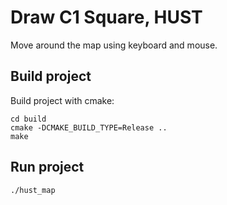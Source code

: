 # Draw C1 Square, HUST
Move around the map using keyboard and mouse.

## Build project
Build project with cmake:
```
cd build
cmake -DCMAKE_BUILD_TYPE=Release ..
make
```

## Run project
```
./hust_map
```

